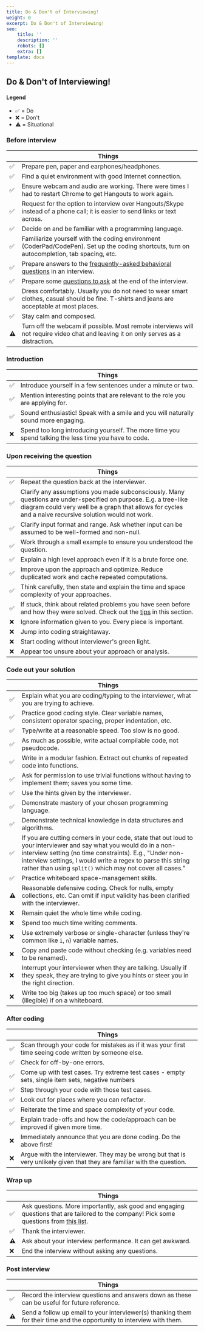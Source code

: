 ```yaml
---
title: Do & Don't of Interviewing!
weight: 0
excerpt: Do & Don't of Interviewing!
seo:
    title: ''
    description: ''
    robots: []
    extra: []
template: docs
---
```


## Do & Don't of Interviewing!

#### Legend

-   ✅ = Do
-   ❌ = Don't
-   ⚠️ = Situational

### Before interview

|     | Things                                                                                                                                      |
| --- | ------------------------------------------------------------------------------------------------------------------------------------------- |
| ✅  | Prepare pen, paper and earphones/headphones.                                                                                                |
| ✅  | Find a quiet environment with good Internet connection.                                                                                     |
| ✅  | Ensure webcam and audio are working. There were times I had to restart Chrome to get Hangouts to work again.                                |
| ✅  | Request for the option to interview over Hangouts/Skype instead of a phone call; it is easier to send links or text across.                 |
| ✅  | Decide on and be familiar with a programming language.                                                                                      |
| ✅  | Familiarize yourself with the coding environment (CoderPad/CodePen). Set up the coding shortcuts, turn on autocompletion, tab spacing, etc. |
| ✅  | Prepare answers to the [frequently-asked behavioral questions](behavioral-questions.md) in an interview.                                    |
| ✅  | Prepare some [questions to ask](questions-to-ask.md) at the end of the interview.                                                           |
| ✅  | Dress comfortably. Usually you do not need to wear smart clothes, casual should be fine. T-shirts and jeans are acceptable at most places.  |
| ✅  | Stay calm and composed.                                                                                                                     |
| ⚠️  | Turn off the webcam if possible. Most remote interviews will not require video chat and leaving it on only serves as a distraction.         |

### Introduction

|     | Things                                                                                               |
| --- | ---------------------------------------------------------------------------------------------------- |
| ✅  | Introduce yourself in a few sentences under a minute or two.                                         |
| ✅  | Mention interesting points that are relevant to the role you are applying for.                       |
| ✅  | Sound enthusiastic! Speak with a smile and you will naturally sound more engaging.                   |
| ❌  | Spend too long introducing yourself. The more time you spend talking the less time you have to code. |

### Upon receiving the question

|     | Things                                                                                                                                                                                                                    |
| --- | ------------------------------------------------------------------------------------------------------------------------------------------------------------------------------------------------------------------------- |
| ✅  | Repeat the question back at the interviewer.                                                                                                                                                                              |
| ✅  | Clarify any assumptions you made subconsciously. Many questions are under-specified on purpose. E.g. a tree-like diagram could very well be a graph that allows for cycles and a naive recursive solution would not work. |
| ✅  | Clarify input format and range. Ask whether input can be assumed to be well-formed and non-null.                                                                                                                          |
| ✅  | Work through a small example to ensure you understood the question.                                                                                                                                                       |
| ✅  | Explain a high level approach even if it is a brute force one.                                                                                                                                                            |
| ✅  | Improve upon the approach and optimize. Reduce duplicated work and cache repeated computations.                                                                                                                           |
| ✅  | Think carefully, then state and explain the time and space complexity of your approaches.                                                                                                                                 |
| ✅  | If stuck, think about related problems you have seen before and how they were solved. Check out the [tips](algorithms/introduction.md) in this section.                                                                   |
| ❌  | Ignore information given to you. Every piece is important.                                                                                                                                                                |
| ❌  | Jump into coding straightaway.                                                                                                                                                                                            |
| ❌  | Start coding without interviewer's green light.                                                                                                                                                                           |
| ❌  | Appear too unsure about your approach or analysis.                                                                                                                                                                        |

### Code out your solution

|     | Things                                                                                                                                                                                                                                                                                                   |
| --- | -------------------------------------------------------------------------------------------------------------------------------------------------------------------------------------------------------------------------------------------------------------------------------------------------------- |
| ✅  | Explain what you are coding/typing to the interviewer, what you are trying to achieve.                                                                                                                                                                                                                   |
| ✅  | Practice good coding style. Clear variable names, consistent operator spacing, proper indentation, etc.                                                                                                                                                                                                  |
| ✅  | Type/write at a reasonable speed. Too slow is no good.                                                                                                                                                                                                                                                   |
| ✅  | As much as possible, write actual compilable code, not pseudocode.                                                                                                                                                                                                                                       |
| ✅  | Write in a modular fashion. Extract out chunks of repeated code into functions.                                                                                                                                                                                                                          |
| ✅  | Ask for permission to use trivial functions without having to implement them; saves you some time.                                                                                                                                                                                                       |
| ✅  | Use the hints given by the interviewer.                                                                                                                                                                                                                                                                  |
| ✅  | Demonstrate mastery of your chosen programming language.                                                                                                                                                                                                                                                 |
| ✅  | Demonstrate technical knowledge in data structures and algorithms.                                                                                                                                                                                                                                       |
| ✅  | If you are cutting corners in your code, state that out loud to your interviewer and say what you would do in a non-interview setting (no time constraints). E.g., "Under non-interview settings, I would write a regex to parse this string rather than using `split()` which may not cover all cases." |
| ✅  | Practice whiteboard space-management skills.                                                                                                                                                                                                                                                             |
| ⚠️  | Reasonable defensive coding. Check for nulls, empty collections, etc. Can omit if input validity has been clarified with the interviewer.                                                                                                                                                                |
| ❌  | Remain quiet the whole time while coding.                                                                                                                                                                                                                                                                |
| ❌  | Spend too much time writing comments.                                                                                                                                                                                                                                                                    |
| ❌  | Use extremely verbose or single-character (unless they're common like `i`, `n`) variable names.                                                                                                                                                                                                          |
| ❌  | Copy and paste code without checking (e.g. variables need to be renamed).                                                                                                                                                                                                                                |
| ❌  | Interrupt your interviewer when they are talking. Usually if they speak, they are trying to give you hints or steer you in the right direction.                                                                                                                                                          |
| ❌  | Write too big (takes up too much space) or too small (illegible) if on a whiteboard.                                                                                                                                                                                                                     |

### After coding

|     | Things                                                                                                                  |
| --- | ----------------------------------------------------------------------------------------------------------------------- |
| ✅  | Scan through your code for mistakes as if it was your first time seeing code written by someone else.                   |
| ✅  | Check for off-by-one errors.                                                                                            |
| ✅  | Come up with test cases. Try extreme test cases - empty sets, single item sets, negative numbers                        |
| ✅  | Step through your code with those test cases.                                                                           |
| ✅  | Look out for places where you can refactor.                                                                             |
| ✅  | Reiterate the time and space complexity of your code.                                                                   |
| ✅  | Explain trade-offs and how the code/approach can be improved if given more time.                                        |
| ❌  | Immediately announce that you are done coding. Do the above first!                                                      |
| ❌  | Argue with the interviewer. They may be wrong but that is very unlikely given that they are familiar with the question. |

### Wrap up

|     | Things                                                                                                                                                        |
| --- | ------------------------------------------------------------------------------------------------------------------------------------------------------------- |
| ✅  | Ask questions. More importantly, ask good and engaging questions that are tailored to the company! Pick some questions from [this list](questions-to-ask.md). |
| ✅  | Thank the interviewer.                                                                                                                                        |
| ⚠️  | Ask about your interview performance. It can get awkward.                                                                                                     |
| ❌  | End the interview without asking any questions.                                                                                                               |

### Post interview

|     | Things                                                                                                                 |
| --- | ---------------------------------------------------------------------------------------------------------------------- |
| ✅  | Record the interview questions and answers down as these can be useful for future reference.                           |
| ⚠️  | Send a follow up email to your interviewer(s) thanking them for their time and the opportunity to interview with them. |
